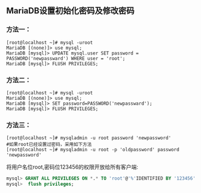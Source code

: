 ## MariaDB设置初始化密码及修改密码
### 方法一：
```shell
[root@localhost ~]# mysql -uroot
MariaDB [(none)]> use mysql;
MariaDB [mysql]> UPDATE mysql.user SET password = PASSWORD('newpassward') WHERE user = 'root';
MariaDB [mysql]> FLUSH PRIVILEGES;
```
### 方法二：
```
[root@localhost ~]# mysql -uroot
MariaDB [(none)]> use mysql;
MariaDB [mysql]> SET password=PASSWORD('newpassward');
MariaDB [mysql]> FLUSH PRIVILEGES;
```
### 方法三：
```
[root@localhost ~]# mysqladmin -u root password 'newpassword'
#如果root已经设置过密码，采用如下方法 
[root@localhost ~]# mysqladmin -u root -p 'oldpassword' password 'newpassword'
```

将用户名位root,密码位123456的权限开放给所有客户端:
```sql
mysql> GRANT ALL PRIVILEGES ON *.* TO 'root'@'%'IDENTIFIED BY '123456' WITH GRANT OPTION;
mysql>  flush privileges;
```